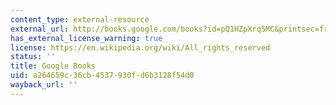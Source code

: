 ```yaml
---
content_type: external-resource
external_url: http://books.google.com/books?id=pQ1HZpXrqSMC&printsec=frontcover
has_external_license_warning: true
license: https://en.wikipedia.org/wiki/All_rights_reserved
status: ''
title: Google Books
uid: a264659c-36cb-4537-930f-d6b3128f54d0
wayback_url: ''
---
```

